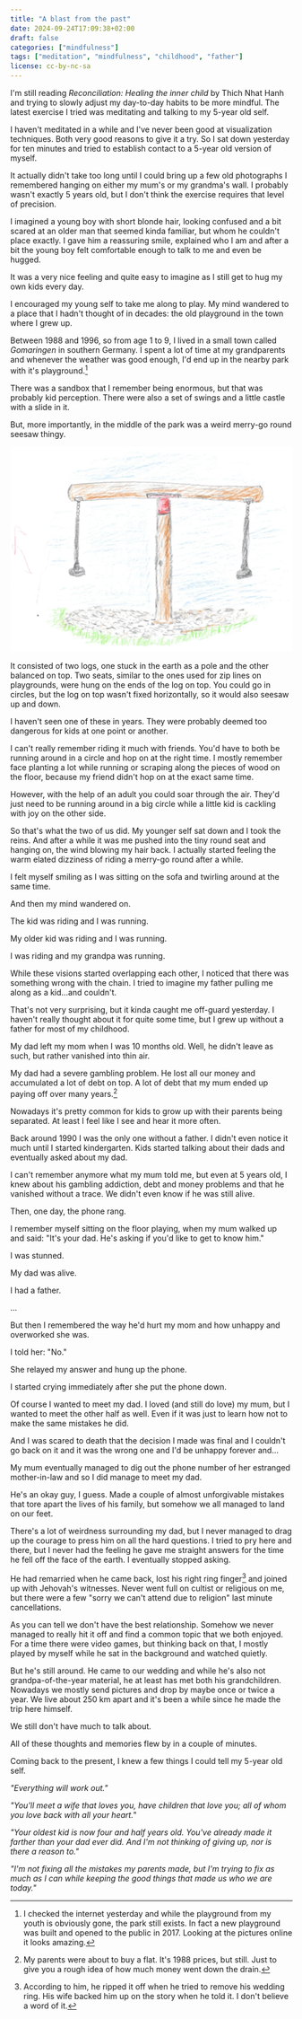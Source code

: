 ```yaml
---
title: "A blast from the past"
date: 2024-09-24T17:09:38+02:00
draft: false
categories: ["mindfulness"]
tags: ["meditation", "mindfulness", "childhood", "father"]
license: cc-by-nc-sa
---
```


I'm still reading _Reconciliation: Healing the inner child_ by Thich Nhat Hanh and trying to slowly adjust my day-to-day habits to be more mindful. The latest exercise I tried was meditating and talking to my 5-year old self.

I haven't meditated in a while and I've never been good at visualization techniques. Both very good reasons to give it a try. So I sat down yesterday for ten minutes and tried to establish contact to a 5-year old version of myself.

It actually didn't take too long until I could bring up a few old photographs I remembered hanging on either my mum's or my grandma's wall. I probably wasn't exactly 5 years old, but I don't think the exercise requires that level of precision.

I imagined a young boy with short blonde hair, looking confused and a bit scared at an older man that seemed kinda familiar, but whom he couldn't place exactly. I gave him a reassuring smile, explained who I am and after a bit the young boy felt comfortable enough to talk to me and even be hugged.

It was a very nice feeling and quite easy to imagine as I still get to hug my own kids every day.

I encouraged my young self to take me along to play. My mind wandered to a place that I hadn't thought of in decades: the old playground in the town where I grew up.

Between 1988 and 1996, so from age 1 to 9, I lived in a small town called _Gomaringen_ in southern Germany. I spent a lot of time at my grandparents and whenever the weather was good enough, I'd end up in the nearby park with it's playground.[^the-old-playground]

There was a sandbox that I remember being enormous, but that was probably kid perception. There were also a set of swings and a little castle with a slide in it.

But, more importantly, in the middle of the park was a weird merry-go round seesaw thingy.

![A hand-drawn picture of the weird merry-go round seesaw thingy as I remember it.](weird-merry-go-round.webp)

It consisted of two logs, one stuck in the earth as a pole and the other balanced on top. Two seats, similar to the ones used for zip lines on playgrounds, were hung on the ends of the log on top. You could go in circles, but the log on top wasn't fixed horizontally, so it would also seesaw up and down.

I haven't seen one of these in years. They were probably deemed too dangerous for kids at one point or another.

I can't really remember riding it much with friends. You'd have to both be running around in a circle and hop on at the right time. I mostly remember face planting a lot while running or scraping along the pieces of wood on the floor, because my friend didn't hop on at the exact same time.

However, with the help of an adult you could soar through the air. They'd just need to be running around in a big circle while a little kid is cackling with joy on the other side.

So that's what the two of us did. My younger self sat down and I took the reins. And after a while it was me pushed into the tiny round seat and hanging on, the wind blowing my hair back. I actually started feeling the warm elated dizziness of riding a merry-go round after a while.

I felt myself smiling as I was sitting on the sofa and twirling around at the same time.

And then my mind wandered on.

The kid was riding and I was running.

My older kid was riding and I was running.

I was riding and my grandpa was running.

While these visions started overlapping each other, I noticed that there was something wrong with the chain. I tried to imagine my father pulling me along as a kid...and couldn't.

That's not very surprising, but it kinda caught me off-guard yesterday. I haven't really thought about it for quite some time, but I grew up without a father for most of my childhood.

My dad left my mom when I was 10 months old. Well, he didn't leave as such, but rather vanished into thin air.

My dad had a severe gambling problem. He lost all our money and accumulated a lot of debt on top. A lot of debt that my mum ended up paying off over many years.[^amount-of-debt]

Nowadays it's pretty common for kids to grow up with their parents being separated. At least I feel like I see and hear it more often.

Back around 1990 I was the only one without a father. I didn't even notice it much until I started kindergarten. Kids started talking about their dads and eventually asked about my dad.

I can't remember anymore what my mum told me, but even at 5 years old, I knew about his gambling addiction, debt and money problems and that he vanished without a trace. We didn't even know if he was still alive.

Then, one day, the phone rang.

I remember myself sitting on the floor playing, when my mum walked up and said: "It's your dad. He's asking if you'd like to get to know him."

I was stunned.

My dad was alive.

I had a father.

...

But then I remembered the way he'd hurt my mom and how unhappy and overworked she was.

I told her: "No."

She relayed my answer and hung up the phone.

I started crying immediately after she put the phone down.

Of course I wanted to meet my dad. I loved (and still do love) my mum, but I wanted to meet the other half as well. Even if it was just to learn how not to make the same mistakes he did.

And I was scared to death that the decision I made was final and I couldn't go back on it and it was the wrong one and I'd be unhappy forever and...

My mum eventually managed to dig out the phone number of her estranged mother-in-law and so I did manage to meet my dad.

He's an okay guy, I guess. Made a couple of almost unforgivable mistakes that tore apart the lives of his family, but somehow we all managed to land on our feet.

There's a lot of weirdness surrounding my dad, but I never managed to drag up the courage to press him on all the hard questions. I tried to pry here and there, but I never had the feeling he gave me straight answers for the time he fell off the face of the earth. I eventually stopped asking.

He had remarried when he came back, lost his right ring finger[^ring-finger] and joined up with Jehovah's witnesses. Never went full on cultist or religious on me, but there were a few "sorry we can't attend due to religion" last minute cancellations.

As you can tell we don't have the best relationship. Somehow we never managed to really hit it off and find a common topic that we both enjoyed. For a time there were video games, but thinking back on that, I mostly played by myself while he sat in the background and watched quietly.

But he's still around. He came to our wedding and while he's also not grandpa-of-the-year material, he at least has met both his grandchildren. Nowadays we mostly send pictures and drop by maybe once or twice a year. We live about 250 km apart and it's been a while since he made the trip here himself.

We still don't have much to talk about.

All of these thoughts and memories flew by in a couple of minutes.

Coming back to the present, I knew a few things I could tell my 5-year old self.

_"Everything will work out."_

_"You'll meet a wife that loves you, have children that love you; all of whom you love back with all your heart."_

_"Your oldest kid is now four and half years old. You've already made it farther than your dad ever did. And I'm not thinking of giving up, nor is there a reason to."_

_"I'm not fixing all the mistakes my parents made, but I'm trying to fix as much as I can while keeping the good things that made us who we are today."_

[^the-old-playground]: I checked the internet yesterday and while the playground from my youth is obviously gone, the park still exists. In fact a new playground was built and opened to the public in 2017. Looking at the pictures online it looks amazing.

[^amount-of-debt]: My parents were about to buy a flat. It's 1988 prices, but still. Just to give you a rough idea of how much money went down the drain.

[^ring-finger]: According to him, he ripped it off when he tried to remove his wedding ring. His wife backed him up on the story when he told it. I don't believe a word of it.

